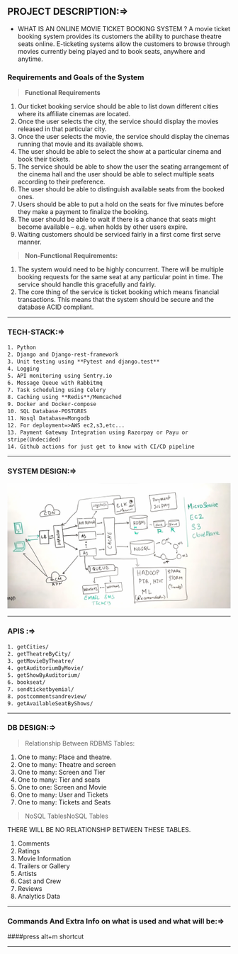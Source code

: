 ## PROJECT DESCRIPTION:=>
- WHAT IS AN ONLINE MOVIE TICKET BOOKING SYSTEM ?
	A movie ticket booking system provides its customers the ability to purchase theatre seats online.
	E-ticketing systems allow the customers to browse through movies currently being played and to book seats, anywhere and 		anytime.
### Requirements and Goals of the System

> **Functional Requirements**
1. Our ticket booking service should be able to list down different cities where its affiliate cinemas are located.
2. Once the user selects the city, the service should display the movies released in that particular city.
3. Once the user selects the movie, the service should display the cinemas running that movie and its available shows.
4. The user should be able to select the show at a particular cinema and book their tickets.
5. The service should be able to show the user the seating arrangement of the cinema hall and the user should be able to select multiple seats according to their preference.
6. The user should be able to distinguish available seats from the booked ones.
7. Users should be able to put a hold on the seats for five minutes before they make a payment to finalize the booking.
8. The user should be able to wait if there is a chance that seats might become available – e.g. when holds by other users expire.
9. Waiting customers should be serviced fairly in a first come first serve manner.

> **Non-Functional Requirements:**
1. The system would need to be highly concurrent. There will be multiple booking requests for the same seat at any particular point in time. The service should handle this gracefully and fairly.
2. The core thing of the service is ticket booking which means financial transactions. This means that the system should be secure and the database ACID compliant.

------------


### TECH-STACK:=>

	1. Python
	2. Django and Django-rest-framework    
	3. Unit testing using **Pytest and django.test**
	4. Logging
	5. API monitoring using Sentry.io
	6. Message Queue with Rabbitmq
	7. Task scheduling using Celery
	8. Caching using **Redis**/Memcached
	9. Docker and Docker-compose
	10. SQL Database-POSTGRES
	11. Nosql Database=Mongodb
	12. For deployment=>AWS ec2,s3,etc...
	13. Payment Gateway Integration using Razorpay or Payu or stripe(Undecided)
	14. Github actions for just get to know with CI/CD pipeline

------------


### SYSTEM DESIGN:=>
                        
![alt text for screen readers](Img.png "Text to show on mouseover")


------------


### APIS :=>
	1. getCities/
	2. getTheatreByCity/
	3. getMovieByTheatre/
	4. getAuditoriumByMovie/
	5. getShowByAuditorium/
	6. bookseat/
	7. sendticketbyemial/
	8. postcommentsandreview/
	9. getAvailableSeatByShows/



------------

### DB DESIGN:=>
> Relationship Between RDBMS Tables:

1. One to many: Place and theatre.
2. One to many: Theatre and screen
3. One to many: Screen and Tier
4. One to many: Tier and seats
5. One to one: Screen and Movie
6. One to many: User and Tickets
7. One to many: Tickets and Seats

> NoSQL TablesNoSQL Tables

THERE WILL BE NO RELATIONSHIP BETWEEN THESE TABLES. 

1. Comments
2. Ratings
3. Movie Information
4. Trailers or Gallery
5. Artists
6. Cast and Crew
7. Reviews
8. Analytics Data 



------------
### Commands And Extra Info on what is used and what will be:=>







####press alt+m shortcut

------------

